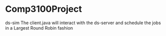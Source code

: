 # Comp3100Project
ds-sim
The client.java will interact with the ds-server and schedule the jobs in a Largest Round Robin fashion
